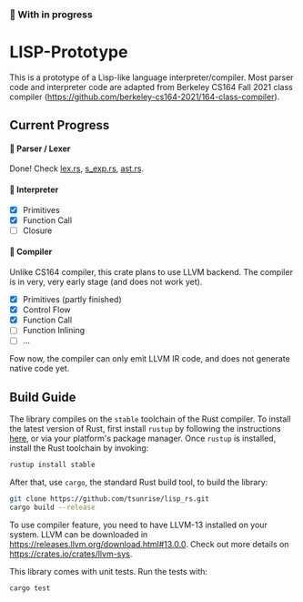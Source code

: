 ### 🚧 With in progress

# LISP-Prototype

This is a prototype of a Lisp-like language interpreter/compiler. Most parser code and interpreter code are adapted from
Berkeley CS164 Fall 2021 class compiler (https://github.com/berkeley-cs164-2021/164-class-compiler).

## Current Progress

#### 📝 Parser / Lexer

Done! Check [lex.rs](./src/lex.rs), [s_exp.rs](./src/s_exp.rs), [ast.rs](./src/ast.rs).

#### 📝 Interpreter

- [x] Primitives
- [x] Function Call
- [ ] Closure

#### 📝 Compiler

Unlike CS164 compiler, this crate plans to use LLVM backend. The compiler is in very, very early stage (and does not
work yet).

- [x] Primitives (partly finished)
- [x] Control Flow
- [x] Function Call
- [ ] Function Inlining
- [ ] ...

Fow now, the compiler can only emit LLVM IR code, and does not generate native code yet.

## Build Guide

The library compiles on the `stable` toolchain of the Rust compiler. To install the latest version of Rust, first
install `rustup` by following the instructions [here](https://rustup.rs/), or via your platform's package manager.
Once `rustup` is installed, install the Rust toolchain by invoking:

```bash
rustup install stable
```

After that, use `cargo`, the standard Rust build tool, to build the library:

```bash
git clone https://github.com/tsunrise/lisp_rs.git
cargo build --release
```

To use compiler feature, you need to have LLVM-13 installed on your system. LLVM can be downloaded
in https://releases.llvm.org/download.html#13.0.0. Check out more details on https://crates.io/crates/llvm-sys.

This library comes with unit tests. Run the tests with:

```bash
cargo test
```



